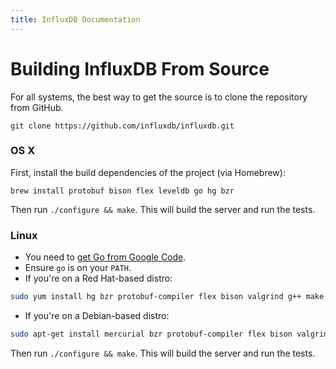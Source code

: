 ```yaml
---
title: InfluxDB Documentation
---
```


# Building InfluxDB From Source

For all systems, the best way to get the source is to clone the repository from GitHub.

``` shell
git clone https://github.com/influxdb/influxdb.git
```

### OS X

First, install the build dependencies of the project (via Homebrew):

``` shell
brew install protobuf bison flex leveldb go hg bzr
```

Then run `./configure && make`. This will build the server and run the tests.

### Linux

- You need to [get Go from Google Code](http://code.google.com/p/go/downloads/list).
- Ensure `go` is on your `PATH`.
- If you're on a Red Hat-based distro:

``` bash
sudo yum install hg bzr protobuf-compiler flex bison valgrind g++ make
```

- If you're on a Debian-based distro:

``` bash
sudo apt-get install mercurial bzr protobuf-compiler flex bison valgrind g++ make
```

Then run `./configure && make`. This will build the server and run the tests.
